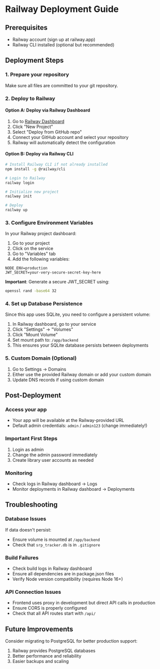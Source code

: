 # Railway Deployment Guide

## Prerequisites
- Railway account (sign up at railway.app)
- Railway CLI installed (optional but recommended)

## Deployment Steps

### 1. Prepare your repository
Make sure all files are committed to your git repository.

### 2. Deploy to Railway

#### Option A: Deploy via Railway Dashboard
1. Go to [Railway Dashboard](https://railway.app/dashboard)
2. Click "New Project"
3. Select "Deploy from GitHub repo"
4. Connect your GitHub account and select your repository
5. Railway will automatically detect the configuration

#### Option B: Deploy via Railway CLI
```bash
# Install Railway CLI if not already installed
npm install -g @railway/cli

# Login to Railway
railway login

# Initialize new project
railway init

# Deploy
railway up
```

### 3. Configure Environment Variables

In your Railway project dashboard:
1. Go to your project
2. Click on the service
3. Go to "Variables" tab
4. Add the following variables:

```
NODE_ENV=production
JWT_SECRET=your-very-secure-secret-key-here
```

**Important**: Generate a secure JWT_SECRET using:
```bash
openssl rand -base64 32
```

### 4. Set up Database Persistence

Since this app uses SQLite, you need to configure a persistent volume:

1. In Railway dashboard, go to your service
2. Click "Settings" → "Volumes"
3. Click "Mount Volume"
4. Set mount path to: `/app/backend`
5. This ensures your SQLite database persists between deployments

### 5. Custom Domain (Optional)

1. Go to Settings → Domains
2. Either use the provided Railway domain or add your custom domain
3. Update DNS records if using custom domain

## Post-Deployment

### Access your app
- Your app will be available at the Railway-provided URL
- Default admin credentials: `admin` / `admin123` (change immediately!)

### Important First Steps
1. Login as admin
2. Change the admin password immediately
3. Create library user accounts as needed

### Monitoring
- Check logs in Railway dashboard → Logs
- Monitor deployments in Railway dashboard → Deployments

## Troubleshooting

### Database Issues
If data doesn't persist:
- Ensure volume is mounted at `/app/backend`
- Check that `srp_tracker.db` is in `.gitignore`

### Build Failures
- Check build logs in Railway dashboard
- Ensure all dependencies are in package.json files
- Verify Node version compatibility (requires Node 16+)

### API Connection Issues
- Frontend uses proxy in development but direct API calls in production
- Ensure CORS is properly configured
- Check that all API routes start with `/api/`

## Future Improvements

Consider migrating to PostgreSQL for better production support:
1. Railway provides PostgreSQL databases
2. Better performance and reliability
3. Easier backups and scaling